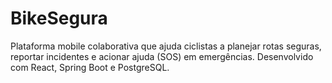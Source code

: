 # BikeSegura
Plataforma mobile colaborativa que ajuda ciclistas a planejar rotas seguras, reportar incidentes e acionar ajuda (SOS) em emergências. Desenvolvido com React, Spring Boot e PostgreSQL.
